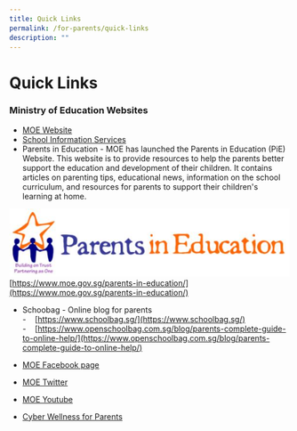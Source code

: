 ```yaml
---
title: Quick Links
permalink: /for-parents/quick-links
description: ""
---
```

# **Quick Links**
### Ministry of Education Websites 

*   [MOE Website](https://www.moe.gov.sg/)
*   [School Information Services](https://sis.moe.gov.sg/)
*   Parents in Education - MOE has launched the Parents in Education (PiE) Website. This website is to provide resources to help the parents better support the education and development of their children. It contains articles on parenting tips, educational news, information on the school curriculum, and resources for parents to support their children's learning at home.

![](/images/MOE_Parents%20in%20Education.jpg)
[https://www.moe.gov.sg/parents-in-education/](https://www.moe.gov.sg/parents-in-education/)

*   Schoobag - Online blog for parents   
\-    [https://www.schoolbag.sg/](https://www.schoolbag.sg/)  
\-    [https://www.openschoolbag.com.sg/blog/parents-complete-guide-to-online-help/](https://www.openschoolbag.com.sg/blog/parents-complete-guide-to-online-help/)  

*   [MOE Facebook page](https://www.facebook.com/moesingapore)
*   [MOE Twitter](https://twitter.com/moesg?lang=en)
*   [MOE Youtube](https://www.youtube.com/user/MOESpore)
*   [Cyber Wellness for Parents](https://ictconnection.moe.edu.sg/cyber-wellness/for-parents)
